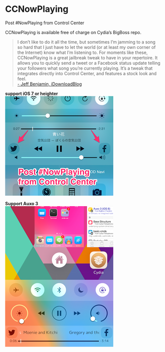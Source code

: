 CCNowPlaying
===================
Post #NowPlaying from Control Center

CCNowPlaying is available free of charge on Cydia’s BigBoss repo.

> I don’t like to do it all the time, but sometimes I’m jamming to a song so hard that I just have to let the world (or at least my own corner of the Internet) know what I’m listening to. For moments like these, CCNowPlaying is a great jailbreak tweak to have in your repertoire. It allows you to quickly send a tweet or a Facebook status update telling your followers what song you’re currently playing. It’s a tweak that integrates directly into Control Center, and features a stock look and feel.  
[- Jeff Benjamin, iDownloadBlog](http://www.idownloadblog.com/2014/01/10/how-to-add-a-now-playing-shortcut-to-control-center/ "iDownloadBlog")

**support iOS 7 or heighter**  
![iOS_8_Screenshot](https://github.com/wakinchan/CCNowPlaying/blob/master/Screenshot/Screenshot_iOS8.png)

**Support Auxo 3**  
![iOS_8_Screenshot_auxo3](https://github.com/wakinchan/CCNowPlaying/blob/master/Screenshot/Screenshot_iOS8_auxo3.png)
